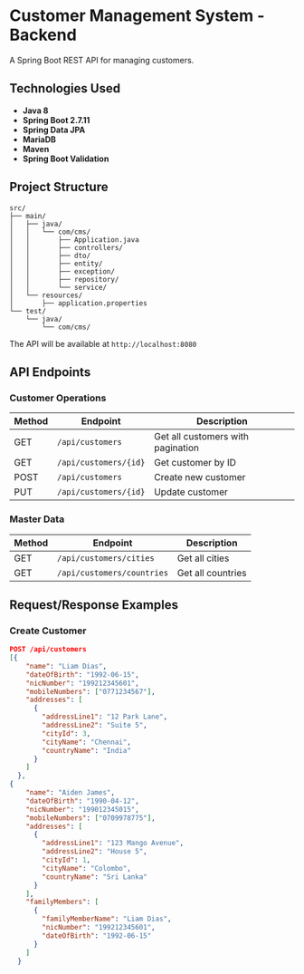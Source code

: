 # Customer Management System - Backend

A Spring Boot REST API for managing customers.

## Technologies Used

- **Java 8**
- **Spring Boot 2.7.11**
- **Spring Data JPA**
- **MariaDB**
- **Maven**
- **Spring Boot Validation**

## Project Structure

```
src/
├── main/
│   ├── java/
│   │   └── com/cms/
│   │       ├── Application.java
│   │       ├── controllers/
│   │       ├── dto/
│   │       ├── entity/
│   │       ├── exception/
│   │       ├── repository/
│   │       └── service/
│   └── resources/
│       ├── application.properties
└── test/
    └── java/
        └── com/cms/
```
The API will be available at `http://localhost:8080`

## API Endpoints

### Customer Operations
| Method | Endpoint | Description |
|--------|----------|-------------|
| GET | `/api/customers` | Get all customers with pagination |
| GET | `/api/customers/{id}` | Get customer by ID |
| POST | `/api/customers` | Create new customer |
| PUT | `/api/customers/{id}` | Update customer |

### Master Data
| Method | Endpoint | Description |
|--------|----------|-------------|
| GET | `/api/customers/cities` | Get all cities |
| GET | `/api/customers/countries` | Get all countries |

## Request/Response Examples

### Create Customer
```json
POST /api/customers
[{
    "name": "Liam Dias",
    "dateOfBirth": "1992-06-15",
    "nicNumber": "199212345601",
    "mobileNumbers": ["0771234567"],
    "addresses": [
      {
        "addressLine1": "12 Park Lane",
        "addressLine2": "Suite 5",
        "cityId": 3,
        "cityName": "Chennai",
        "countryName": "India"
      }
    ]
  },
{
    "name": "Aiden James",
    "dateOfBirth": "1990-04-12",
    "nicNumber": "199012345015",
    "mobileNumbers": ["0709978775"],
    "addresses": [
      {
        "addressLine1": "123 Mango Avenue",
        "addressLine2": "House 5",
        "cityId": 1,
        "cityName": "Colombo",
        "countryName": "Sri Lanka"
      }
    ],
    "familyMembers": [
      {
        "familyMemberName": "Liam Dias",
        "nicNumber": "199212345601",
        "dateOfBirth": "1992-06-15"
      }
    ]
  }

```



